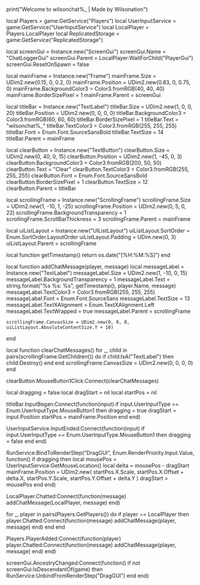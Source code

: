 print("Welcome to wilsonchat%_ | Made by Wilsonation")

local Players = game:GetService("Players")
local UserInputService = game:GetService("UserInputService")
local LocalPlayer = Players.LocalPlayer
local ReplicatedStorage = game:GetService("ReplicatedStorage")


local screenGui = Instance.new("ScreenGui")
screenGui.Name = "ChatLoggerGui"
screenGui.Parent = LocalPlayer:WaitForChild("PlayerGui")
screenGui.ResetOnSpawn = false

local mainFrame = Instance.new("Frame")
mainFrame.Size = UDim2.new(0.15, 0, 0.2, 0) 
mainFrame.Position = UDim2.new(0.83, 0, 0.75, 0) 
mainFrame.BackgroundColor3 = Color3.fromRGB(40, 40, 40)
mainFrame.BorderSizePixel = 1
mainFrame.Parent = screenGui


local titleBar = Instance.new("TextLabel")
titleBar.Size = UDim2.new(1, 0, 0, 20) 
titleBar.Position = UDim2.new(0, 0, 0, 0)
titleBar.BackgroundColor3 = Color3.fromRGB(60, 60, 60)
titleBar.BorderSizePixel = 1
titleBar.Text = "wilsonchat%_"
titleBar.TextColor3 = Color3.fromRGB(255, 255, 255)
titleBar.Font = Enum.Font.SourceSansBold
titleBar.TextSize = 14 
titleBar.Parent = mainFrame


local clearButton = Instance.new("TextButton")
clearButton.Size = UDim2.new(0, 40, 0, 15) 
clearButton.Position = UDim2.new(1, -45, 0, 3) 
clearButton.BackgroundColor3 = Color3.fromRGB(200, 50, 50)
clearButton.Text = "Clear"
clearButton.TextColor3 = Color3.fromRGB(255, 255, 255)
clearButton.Font = Enum.Font.SourceSansBold
clearButton.BorderSizePixel = 1
clearButton.TextSize = 12 
clearButton.Parent = titleBar

local scrollingFrame = Instance.new("ScrollingFrame")
scrollingFrame.Size = UDim2.new(1, -10, 1, -25) 
scrollingFrame.Position = UDim2.new(0, 5, 0, 22) 
scrollingFrame.BackgroundTransparency = 1
scrollingFrame.ScrollBarThickness = 3 
scrollingFrame.Parent = mainFrame


local uiListLayout = Instance.new("UIListLayout")
uiListLayout.SortOrder = Enum.SortOrder.LayoutOrder
uiListLayout.Padding = UDim.new(0, 3) 
uiListLayout.Parent = scrollingFrame

local function getTimestamp()
	return os.date("[%H:%M:%S]")
end

local function addChatMessage(player, message)
	local messageLabel = Instance.new("TextLabel")
	messageLabel.Size = UDim2.new(1, -10, 0, 15) 
	messageLabel.BackgroundTransparency = 1
	messageLabel.Text = string.format("%s %s: %s", getTimestamp(), player.Name, message)
	messageLabel.TextColor3 = Color3.fromRGB(255, 255, 255)
	messageLabel.Font = Enum.Font.SourceSans
	messageLabel.TextSize = 13 
	messageLabel.TextXAlignment = Enum.TextXAlignment.Left
	messageLabel.TextWrapped = true 
	messageLabel.Parent = scrollingFrame

	
	scrollingFrame.CanvasSize = UDim2.new(0, 0, 0, uiListLayout.AbsoluteContentSize.Y + 10)
end


local function clearChatMessages()
	for _, child in pairs(scrollingFrame:GetChildren()) do
		if child:IsA("TextLabel") then
			child:Destroy()
		end
	end
	scrollingFrame.CanvasSize = UDim2.new(0, 0, 0, 0)
end

clearButton.MouseButton1Click:Connect(clearChatMessages)


local dragging = false
local dragStart = nil
local startPos = nil

titleBar.InputBegan:Connect(function(input)
	if input.UserInputType == Enum.UserInputType.MouseButton1 then
		dragging = true
		dragStart = input.Position
		startPos = mainFrame.Position
	end
end)

UserInputService.InputEnded:Connect(function(input)
	if input.UserInputType == Enum.UserInputType.MouseButton1 then
		dragging = false
	end
end)

RunService:BindToRenderStep("DragGUI", Enum.RenderPriority.Input.Value, function()
	if dragging then
		local mousePos = UserInputService:GetMouseLocation()
		local delta = mousePos - dragStart
		mainFrame.Position = UDim2.new(
			startPos.X.Scale,
			startPos.X.Offset + delta.X,
			startPos.Y.Scale,
			startPos.Y.Offset + delta.Y
		)
		dragStart = mousePos
	end
end)

LocalPlayer.Chatted:Connect(function(message)
	addChatMessage(LocalPlayer, message)
end)


for _, player in pairs(Players:GetPlayers()) do
	if player ~= LocalPlayer then
		player.Chatted:Connect(function(message)
			addChatMessage(player, message)
		end)
	end
end

Players.PlayerAdded:Connect(function(player)
	player.Chatted:Connect(function(message)
		addChatMessage(player, message)
	end)
end)

screenGui.AncestryChanged:Connect(function()
	if not screenGui:IsDescendantOf(game) then
		RunService:UnbindFromRenderStep("DragGUI")
	end
end)
